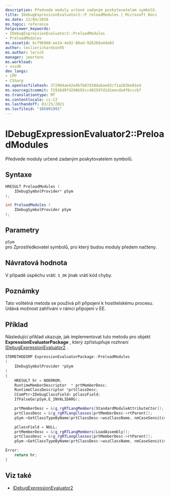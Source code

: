 ```yaml
---
description: Předvede moduly určené zadaným poskytovatelem symbolů.
title: IDebugExpressionEvaluator2::P reloadModules | Microsoft Docs
ms.date: 11/04/2016
ms.topic: reference
helpviewer_keywords:
- IDebugExpressionEvaluator2::PreloadModules
- PreloadModules
ms.assetid: bcf9b968-ee14-4a92-88ad-926268a44e03
author: leslierichardson95
ms.author: lerich
manager: jmartens
ms.workload:
- vssdk
dev_langs:
- CPP
- CSharp
ms.openlocfilehash: 372984ae42e4bfb07d38dabae83cf1a283be81e4
ms.sourcegitcommit: f2916d8fd296b92cc402597d1d1eecda4f6cccbf
ms.translationtype: MT
ms.contentlocale: cs-CZ
ms.lasthandoff: 03/25/2021
ms.locfileid: "105091991"
---
```

# <a name="idebugexpressionevaluator2preloadmodules"></a>IDebugExpressionEvaluator2::PreloadModules
Předvede moduly určené zadaným poskytovatelem symbolů.

## <a name="syntax"></a>Syntaxe

```cpp
HRESULT PreloadModules (
    IDebugSymbolProvider* pSym
);
```

```csharp
int PreloadModules (
    IDebugSymbolProvider pSym
);
```

## <a name="parameters"></a>Parametry
`pSym`\
pro Zprostředkovatel symbolů, pro který budou moduly předem načteny.

## <a name="return-value"></a>Návratová hodnota
V případě úspěchu vrátí. `S_OK` jinak vrátí kód chyby.

## <a name="remarks"></a>Poznámky
Tato volitelná metoda se používá při připojení k hostitelskému procesu. Udává možnost zahřívání v rámci připojení v EE.

## <a name="example"></a>Příklad
Následující příklad ukazuje, jak implementovat tuto metodu pro objekt **ExpressionEvaluatorPackage** , který zpřístupňuje rozhraní [IDebugExpressionEvaluator2](../../../extensibility/debugger/reference/idebugexpressionevaluator2.md) .

```cpp
STDMETHODIMP ExpressionEvaluatorPackage::PreloadModules
(
    IDebugSymbolProvider *pSym
)
{
    HRESULT hr = NOERROR;
    RuntimeMemberDescriptor  * prtMemberDesc;
    RuntimeClassDescriptor *prtClassDesc;
    CComPtr<IDebugClassField> pClassField;
    IfFalseGo(pSym,E_INVALIDARG);

    prtMemberDesc = &(g_rgRTLangMembers[StandardModuleAttributeCtor]);
    prtClassDesc = &(g_rgRTLangClasses[prtMemberDesc->rtParent]);
    pSym->GetClassTypeByName(prtClassDesc->wszClassName, nmCaseSensitive, &pClassField);

    pClassField = NULL;
    prtMemberDesc = &(g_rgRTLangMembers[LoadAssembly]);
    prtClassDesc = &(g_rgRTLangClasses[prtMemberDesc->rtParent]);
    pSym->GetClassTypeByName(prtClassDesc->wszClassName, nmCaseSensitive, &pClassField);

Error:
    return hr;
}
```

## <a name="see-also"></a>Viz také
- [IDebugExpressionEvaluator2](../../../extensibility/debugger/reference/idebugexpressionevaluator2.md)
